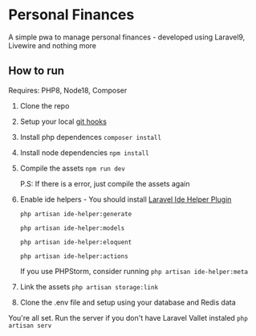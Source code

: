 # Personal Finances
A simple pwa to manage personal finances - developed using Laravel9, Livewire and nothing more

## How to run
Requires: PHP8, Node18, Composer

1. Clone the repo

2. Setup your local [git hooks](https://github.com/WellingtonCarneiroBarbosa/personal-finances/tree/main/hooks)

3. Install php dependences
`composer install`


4. Install node dependencies 
`npm install`


5. Compile the assets
`npm run dev`

    P.S: If there is a error, just compile the assets again

6. Enable ide helpers - You should install [Laravel Ide Helper Plugin](https://marketplace.visualstudio.com/items?itemName=georgykurian.laravel-ide-helper&ssr=false#review-details)


    `php artisan ide-helper:generate`


    `php artisan ide-helper:models`


    `php artisan ide-helper:eloquent`
    
    `php artisan ide-helper:actions`

    If you use PHPStorm, consider running
    `php artisan ide-helper:meta`
7. Link the assets
    `php artisan storage:link`

8. Clone the .env file and setup using your database and Redis data

You're all set. Run the server if you don't have Laravel Vallet instaled
`php artisan serv`
